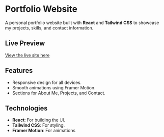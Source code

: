 # Portfolio Website

A personal portfolio website built with **React** and **Tailwind CSS** to showcase my projects, skills, and contact information.
## Live Preview
[View the live site here](https://my-portfolio-kappa-lyart-53.vercel.app/)
## Features
- Responsive design for all devices.
- Smooth animations using Framer Motion.
- Sections for About Me, Projects, and Contact.

## Technologies
- **React**: For building the UI.
- **Tailwind CSS**: For styling.
- **Framer Motion**: For animations.